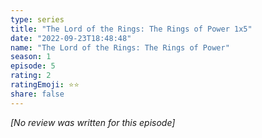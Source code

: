```yaml
---
type: series
title: "The Lord of the Rings: The Rings of Power 1x5"
date: "2022-09-23T18:48:48"
name: "The Lord of the Rings: The Rings of Power"
season: 1
episode: 5
rating: 2
ratingEmoji: ⭐️⭐️
share: false
---
```


*[No review was written for this episode]*
